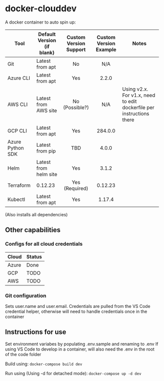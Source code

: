 # docker-clouddev

A docker container to auto spin up:

| Tool             |  Default Version (if blank) | Custom Version Support | Custom Version Example | Notes
| ---------------- | --------------------------  | :--------------------: | :--------------------: | ----------- |
| Git              |  Latest from apt            | No                     | N/A                    |             |
| Azure CLI        |  Latest from apt            | Yes                    | 2.2.0                  |             |
| AWS CLI          |  Latest from AWS site       | No (Possible?)         | N/A                    |               Using v2.x. For v1.x, need to edit dockerfile per instructions there |
| GCP CLI          |  Latest from apt            | Yes                    | 284.0.0                |             |
| Azure Python SDK |  Latest from pip            | TBD                    | 4.0.0                  |             |
| Helm             |  Latest from helm site      | Yes                    | 3.1.2                  |             |
| Terraform        |  0.12.23                    | Yes (Required)         | 0.12.23                |             |
| Kubectl          |  Latest from apt            | Yes                    | 1.17.4                 |             |

(Also installs all dependencies)

## Other capabilities
### Configs for all cloud credentials

| Cloud    |  Status  | 
| -------- | -------- |
| Azure    |  Done    |
| GCP      |  TODO    |
| AWS      |  TODO    |

### Git configuration
Sets user.name and user.email. Credentials are pulled from the VS Code credential helper, otherwise will need to handle credentials once in the container

## Instructions for use
Set environment variabes by populating .env.sample and renaming to .env
If using VS Code to develop in a container, will also need the .env in the root of the code folder

Build using:
`docker-compose build dev`

Run using (Using -d for detached mode):
`docker-compose up -d dev`
